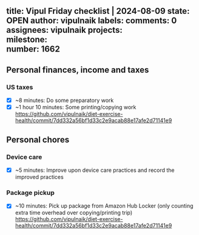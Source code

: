 title:	Vipul Friday checklist | 2024-08-09
state:	OPEN
author:	vipulnaik
labels:	
comments:	0
assignees:	vipulnaik
projects:	
milestone:	
number:	1662
--
## Personal finances, income and taxes

### US taxes

- [x] ~8 minutes: Do some preparatory work
- [x] ~1 hour 10 minutes: Some printing/copying work https://github.com/vipulnaik/diet-exercise-health/commit/7dd332a56bf1d33c2e9acab88e17afe2d71141e9

## Personal chores

###  Device care

- [x] ~5 minutes: Improve upon device care practices and record the improved practices

### Package pickup

- [x] ~10 minutes: Pick up package from Amazon Hub Locker (only counting extra time overhead over copying/printing trip) https://github.com/vipulnaik/diet-exercise-health/commit/7dd332a56bf1d33c2e9acab88e17afe2d71141e9
